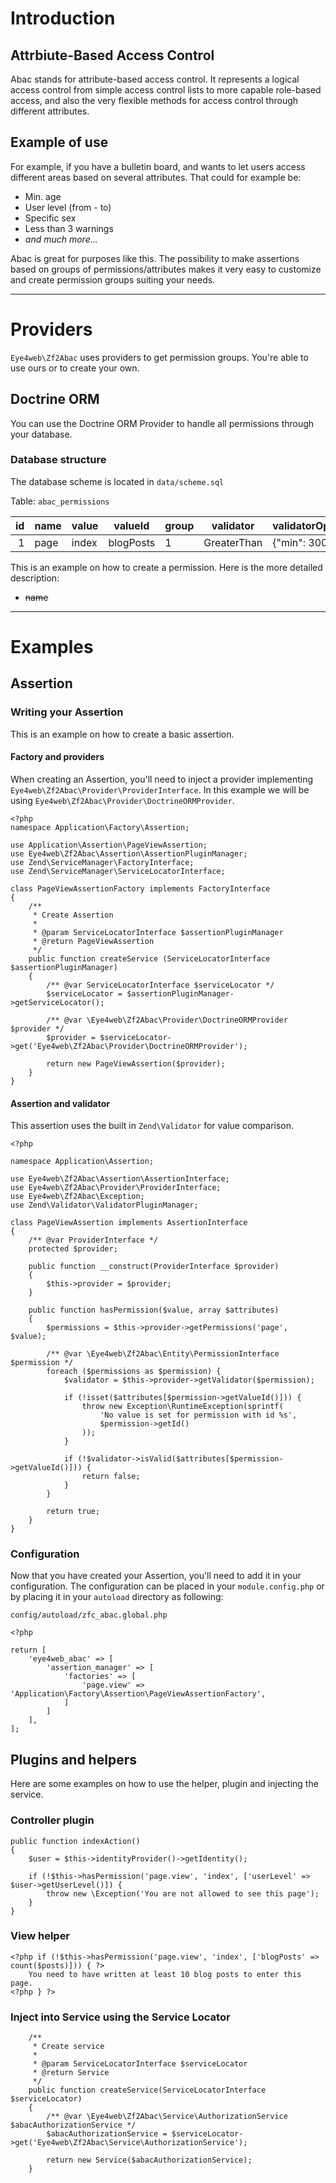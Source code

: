 # Introduction

## Attrbiute-Based Access Control

Abac stands for attribute-based access control. It represents a logical access control from simple access control lists to more capable role-based access, and also the very flexible methods for access control through different attributes.

## Example of use

For example, if you have a bulletin board, and wants to let users access different areas based on several attributes. That could for example be:

* Min. age
* User level (from - to)
* Specific sex
* Less than 3 warnings
* _and much more..._

Abac is great for purposes like this. The possibility to make assertions based on groups of permissions/attributes makes it very easy to customize and create permission groups suiting your needs.

---

# Providers

`Eye4web\Zf2Abac` uses providers to get permission groups. You're able to use ours or to create your own.

## Doctrine ORM

You can use the Doctrine ORM Provider to handle all permissions through your database.

### Database structure

The database scheme is located in `data/scheme.sql`

Table: `abac_permissions`

| id  | name | value | valueId   | group | validator   | validatorOptions |
|----:|------|-------|-----------|-------|-------------|------------------|
| 1   | page | index | blogPosts | 1     | GreaterThan | {"min": 300}     |


This is an example on how to create a permission. Here is the more detailed description:

* ~~name~~

---

# Examples

## Assertion

### Writing your Assertion

This is an example on how to create a basic assertion.

#### Factory and providers

When creating an Assertion, you'll need to inject a provider implementing `Eye4web\Zf2Abac\Provider\ProviderInterface`. In this example we will be using `Eye4web\Zf2Abac\Provider\DoctrineORMProvider`.

```
<?php
namespace Application\Factory\Assertion;

use Application\Assertion\PageViewAssertion;
use Eye4web\Zf2Abac\Assertion\AssertionPluginManager;
use Zend\ServiceManager\FactoryInterface;
use Zend\ServiceManager\ServiceLocatorInterface;

class PageViewAssertionFactory implements FactoryInterface
{
    /**
     * Create Assertion
     *
     * @param ServiceLocatorInterface $assertionPluginManager
     * @return PageViewAssertion
     */
    public function createService (ServiceLocatorInterface $assertionPluginManager)
    {
        /** @var ServiceLocatorInterface $serviceLocator */
        $serviceLocator = $assertionPluginManager->getServiceLocator();

        /** @var \Eye4web\Zf2Abac\Provider\DoctrineORMProvider $provider */
        $provider = $serviceLocator->get('Eye4web\Zf2Abac\Provider\DoctrineORMProvider');

        return new PageViewAssertion($provider);
    }
}
```

#### Assertion and validator

This assertion uses the built in `Zend\Validator` for value comparison.

```
<?php

namespace Application\Assertion;

use Eye4web\Zf2Abac\Assertion\AssertionInterface;
use Eye4web\Zf2Abac\Provider\ProviderInterface;
use Eye4web\Zf2Abac\Exception;
use Zend\Validator\ValidatorPluginManager;

class PageViewAssertion implements AssertionInterface
{
    /** @var ProviderInterface */
    protected $provider;

    public function __construct(ProviderInterface $provider)
    {
        $this->provider = $provider;
    }

    public function hasPermission($value, array $attributes)
    {
        $permissions = $this->provider->getPermissions('page', $value);

        /** @var \Eye4web\Zf2Abac\Entity\PermissionInterface $permission */
        foreach ($permissions as $permission) {
            $validator = $this->provider->getValidator($permission);

            if (!isset($attributes[$permission->getValueId()])) {
                throw new Exception\RuntimeException(sprintf(
                    'No value is set for permission with id %s',
                    $permission->getId()
                ));
            }

            if (!$validator->isValid($attributes[$permission->getValueId()])) {
                return false;
            }
        }

        return true;
    }
}
```

### Configuration

Now that you have created your Assertion, you'll need to add it in your configuration. The configuration can be placed in your `module.config.php` or by placing it in your `autoload` directory as following:

`config/autoload/zfc_abac.global.php`
```
<?php

return [
    'eye4web_abac' => [
        'assertion_manager' => [
            'factories' => [
                'page.view' => 'Application\Factory\Assertion\PageViewAssertionFactory',
            ]
        ]
    ],
];
```

## Plugins and helpers

Here are some examples on how to use the helper, plugin and injecting the service.

### Controller plugin

```
public function indexAction()
{
    $user = $this->identityProvider()->getIdentity();

    if (!$this->hasPermission('page.view', 'index', ['userLevel' => $user->getUserLevel()]) {
        throw new \Exception('You are not allowed to see this page');
    }
}
```

### View helper

```
<?php if (!$this->hasPermission('page.view', 'index', ['blogPosts' => count($posts)])) { ?>
    You need to have written at least 10 blog posts to enter this page.
<?php } ?>
```

### Inject into Service using the Service Locator

```
    /**
     * Create service
     *
     * @param ServiceLocatorInterface $serviceLocator
     * @return Service
     */
    public function createService(ServiceLocatorInterface $serviceLocator)
    {
        /** @var \Eye4web\Zf2Abac\Service\AuthorizationService $abacAuthorizationService */
        $abacAuthorizationService = $serviceLocator->get('Eye4web\Zf2Abac\Service\AuthorizationService');

        return new Service($abacAuthorizationService);
    }
```

